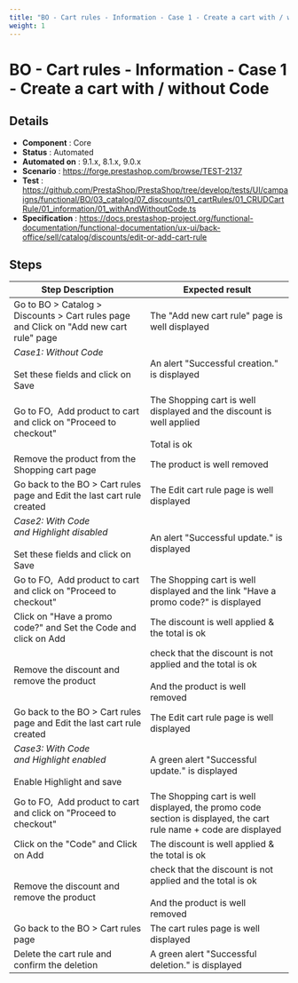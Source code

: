 ```yaml
---
title: "BO - Cart rules - Information - Case 1 - Create a cart with / without Code"
weight: 1
---
```


# BO - Cart rules - Information - Case 1 - Create a cart with / without Code
## Details
* **Component** : Core
* **Status** : Automated
* **Automated on** : 9.1.x, 8.1.x, 9.0.x
* **Scenario** : https://forge.prestashop.com/browse/TEST-2137
* **Test** : https://github.com/PrestaShop/PrestaShop/tree/develop/tests/UI/campaigns/functional/BO/03_catalog/07_discounts/01_cartRules/01_CRUDCartRule/01_information/01_withAndWithoutCode.ts
* **Specification** : https://docs.prestashop-project.org/functional-documentation/functional-documentation/ux-ui/back-office/sell/catalog/discounts/edit-or-add-cart-rule

## Steps
| Step Description | Expected result |
| ----- | ----- |
| Go to BO > Catalog > Discounts > Cart rules page and Click on "Add new cart rule" page | The "Add new cart rule" page is well displayed |
| *Case1: Without Code*<br><br>Set these fields and click on Save | An alert "Successful creation." is displayed |
| Go to FO,  Add product to cart and click on "Proceed to checkout" | The Shopping cart is well displayed and the discount is well applied<br><br>Total is ok |
| Remove the product from the Shopping cart page | The product is well removed |
| Go back to the BO > Cart rules page and Edit the last cart rule created | The Edit cart rule page is well displayed |
| *Case2: With Code and Highlight disabled*<br><br>Set these fields and click on Save | An alert "Successful update." is displayed |
| Go to FO,  Add product to cart and click on "Proceed to checkout" | The Shopping cart is well displayed and the link "Have a promo code?" is displayed |
| Click on "Have a promo code?" and Set the Code and click on Add | The discount is well applied & the total is ok |
| Remove the discount and remove the product | check that the discount is not applied and the total is ok <br><br>And the product is well removed |
| Go back to the BO > Cart rules page and Edit the last cart rule created | The Edit cart rule page is well displayed |
| *Case3: With Code and Highlight enabled*<br><br>Enable Highlight and save | A green alert "Successful update." is displayed |
| Go to FO,  Add product to cart and click on "Proceed to checkout" | The Shopping cart is well displayed, the promo code section is displayed, the cart rule name + code are displayed |
| Click on the "Code" and Click on Add | The discount is well applied & the total is ok |
| Remove the discount and remove the product | check that the discount is not applied and the total is ok <br><br>And the product is well removed |
| Go back to the BO > Cart rules page | The cart rules page is well displayed |
| Delete the cart rule and confirm the deletion | A green alert "Successful deletion." is displayed |

